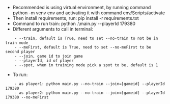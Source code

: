 - Recommended is using virtual environment, by running command python -m venv env and activating it with command env/Scripts/activate
- Then install requirements, run: pip install -r requirements.txt
- Command to run train: python .\main.py  --playerId 179380
- Different arguments to call in terminal:
```
    - --train, default is True, need to set --no-train to not be in train mode
    - --meFirst, default is True, need to set --no-meFirst to be second player
    - --join, game id to join game
    - --playerId, id of player
    - --spot, when in training mode pick a spot to be, default is 1
```
- To run: 
```
    - as player1: python main.py --no-train --join=[gameid] --playerId 179380
    - as player2: python main.py --no-train --join=[gameid] --playerId 179380 --no-meFirst
```
